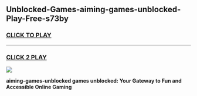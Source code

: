 
## Unblocked-Games-aiming-games-unblocked-Play-Free-s73by
<h3>
<a href="https://premium76.site?title=aiming-games-unblocked&ref=20A">CLICK TO PLAY</a></h3>
<hr>

<h3>
<a href="https://premium76.site?title=aiming-games-unblocked&ref=20A">CLICK 2 PLAY</a>
  
</h3>

<a href="https://premium76.site?title=aiming-games-unblocked&ref=20A"><img src="https://clearcache.store/games.png"></a>


**aiming-games-unblocked games unblocked: Your Gateway to Fun and Accessible Online Gaming**
